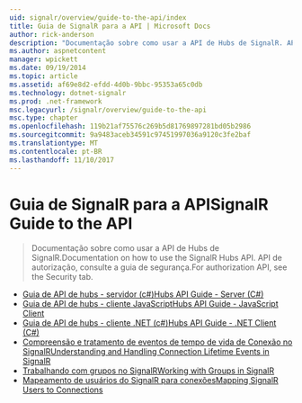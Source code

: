 ```yaml
---
uid: signalr/overview/guide-to-the-api/index
title: Guia de SignalR para a API | Microsoft Docs
author: rick-anderson
description: "Documentação sobre como usar a API de Hubs de SignalR. API de autorização, consulte a guia de segurança."
ms.author: aspnetcontent
manager: wpickett
ms.date: 09/19/2014
ms.topic: article
ms.assetid: af69e8d2-efdd-4d0b-9bbc-95353a65c0db
ms.technology: dotnet-signalr
ms.prod: .net-framework
msc.legacyurl: /signalr/overview/guide-to-the-api
msc.type: chapter
ms.openlocfilehash: 119b21af75576c269b5d81769897281bd05b2986
ms.sourcegitcommit: 9a9483aceb34591c97451997036a9120c3fe2baf
ms.translationtype: MT
ms.contentlocale: pt-BR
ms.lasthandoff: 11/10/2017
---
```

<a name="signalr-guide-to-the-api"></a><span data-ttu-id="ad11a-104">Guia de SignalR para a API</span><span class="sxs-lookup"><span data-stu-id="ad11a-104">SignalR Guide to the API</span></span>
====================
> <span data-ttu-id="ad11a-105">Documentação sobre como usar a API de Hubs de SignalR.</span><span class="sxs-lookup"><span data-stu-id="ad11a-105">Documentation on how to use the SignalR Hubs API.</span></span> <span data-ttu-id="ad11a-106">API de autorização, consulte a guia de segurança.</span><span class="sxs-lookup"><span data-stu-id="ad11a-106">For authorization API, see the Security tab.</span></span>


- [<span data-ttu-id="ad11a-107">Guia de API de hubs - servidor (c#)</span><span class="sxs-lookup"><span data-stu-id="ad11a-107">Hubs API Guide - Server (C#)</span></span>](hubs-api-guide-server.md)
- [<span data-ttu-id="ad11a-108">Guia de API de hubs - cliente JavaScript</span><span class="sxs-lookup"><span data-stu-id="ad11a-108">Hubs API Guide - JavaScript Client</span></span>](hubs-api-guide-javascript-client.md)
- [<span data-ttu-id="ad11a-109">Guia de API de hubs - cliente .NET (c#)</span><span class="sxs-lookup"><span data-stu-id="ad11a-109">Hubs API Guide - .NET Client (C#)</span></span>](hubs-api-guide-net-client.md)
- [<span data-ttu-id="ad11a-110">Compreensão e tratamento de eventos de tempo de vida de Conexão no SignalR</span><span class="sxs-lookup"><span data-stu-id="ad11a-110">Understanding and Handling Connection Lifetime Events in SignalR</span></span>](handling-connection-lifetime-events.md)
- [<span data-ttu-id="ad11a-111">Trabalhando com grupos no SignalR</span><span class="sxs-lookup"><span data-stu-id="ad11a-111">Working with Groups in SignalR</span></span>](working-with-groups.md)
- [<span data-ttu-id="ad11a-112">Mapeamento de usuários do SignalR para conexões</span><span class="sxs-lookup"><span data-stu-id="ad11a-112">Mapping SignalR Users to Connections</span></span>](mapping-users-to-connections.md)
